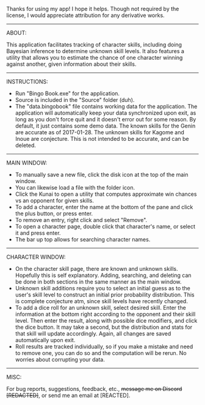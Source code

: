Thanks for using my app! I hope it helps. Though not required by the license, I would appreciate attribution for any derivative works.

---

ABOUT:

This application facilitates tracking of character skills, including doing Bayesian inference to determine unknown skill levels. It also features a utility that allows you to estimate the chance of one character winning against another, given information about their skills.

---

INSTRUCTIONS:

* Run "Bingo Book.exe" for the application.
* Source is included in the "Source" folder (duh).
* The "data.bingobook" file contains working data for the application. The application will automatically keep your data synchronized upon exit, as long as you don't force quit and it doesn't error out for some reason. By default, it just contains some demo data. The known skills for the Genin are accurate as of 2017-01-28. The unknown skills for Kagome and Inoue are conjecture. This is not intended to be accurate, and can be deleted.

---

MAIN WINDOW:

* To manually save a new file, click the disk icon at the top of the main window.
* You can likewise load a file with the folder icon.
* Click the Kunai to open a utility that computes approximate win chances vs an opponent for given skills.
* To add a character, enter the name at the bottom of the pane and click the plus button, or press enter.
* To remove an entry, right click and select "Remove".
* To open a character page, double click that character's name, or select it and press enter.
* The bar up top allows for searching character names.

---

CHARACTER WINDOW:

* On the character skill page, there are known and unknown skills. Hopefully this is self explanatory. Adding, searching, and deleting can be done in both sections in the same manner as the main window.
* Unknown skill additions require you to select an initial guess as to the user's skill level to construct an initial prior probability distribution. This is complete conjecture atm, since skill levels have recently changed.
* To add a dice roll for an unknown skill, select desired skill. Enter the information at the bottom right according to the opponent and their skill level. Then enter the result, along with possible dice modifiers, and click the dice button. It may take a second, but the distribution and stats for that skill will update accordingly. Again, all changes are saved automatically upon exit.
* Roll results are tracked individually, so if you make a mistake and need to remove one, you can do so and the computation will be rerun. No worries about corrupting your data.

---

MISC:

For bug reports, suggestions, feedback, etc., ~~message me on Discord [REDACTED]~~, or send me an email at [REACTED].
